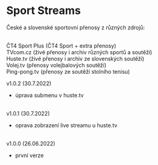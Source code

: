 <h1>Sport Streams</h1>
<p>
České a slovenské sportovní přenosy z různých zdrojů:<br><br>

ČT4 Sport Plus (ČT4 Sport + extra přenosy)<br>
TVcom.cz (živé přenosy i archiv různých sportů a soutěží)<br>
Huste.tv (živé přenosy i archiv ze slovenských soutěží)<br>
Volej.tv (přenosy volejbalových soutěží)<br>
Ping-pong.tv (přenosy ze soutěží stolního tenisu)<p>

v1.0.2 (30.7.2022)<br>
- úprava submenu v huste.tv<br><br>

v1.0.1 (30.7.2022)<br>
- oprava zobrazení live streamu u huste.tv<br><br>

v1.0.0 (26.06.2022)<br>
- první verze<br><br>
</p>
